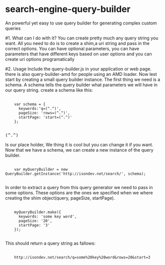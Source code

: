 search-engine-query-builder
===========================
An powerful yet easy to use query builder for generating complex custom queries

#1. What can I do with it?
You can create pretty much any query string you want. All you need to do is to create a shim,a uri string and pass in the correct options.
You can have optional parameters, you can have parameters that have different keys based on user options and you can create uri options programatically

#2. Usage
Include the query-builder.js in your application or web page. there is also query-builder-amd for people using an AMD loader.
Now lest start by creating a small query builder instance. The first thing we need is a schema. A schema tells the query builder what parameters we will have in our query string.
create a schema like this:

<pre>
  <code>
    var schema = {
      keywords:'q=(^.^)',
      pageSize: 'rows=(^.^)',
      startPage: 'start=(^.^)'
    };
  </code>
</pre>

<pre>(^.^)</pre> Is our place holder, We thing it is cool but you can change it if you want. Now that we have a schema, we can create a new instance of the query builder.

<pre>
  <code>
    var myQueryBuilder = new QueryBuilder.getInstance('http://isondev.net/search/', schema);
  </code>
</pre>

In order to extract a query from this query generator we need to pass in some options. These options are the ones we specified when we where creating the shim object(query, pageSize, startPage).

<pre>
  <code>
    myQueryBuilder.make({
      keywords: 'some key word',
      pageSize: '20',
      startPage: '3'
    });
  </code>
</pre>

This should return a query string as fallows:

<pre>
  <code>
    http://isondev.net/search/q=some%20key%20word&rows=20&start=3
  </code>
</pre>
